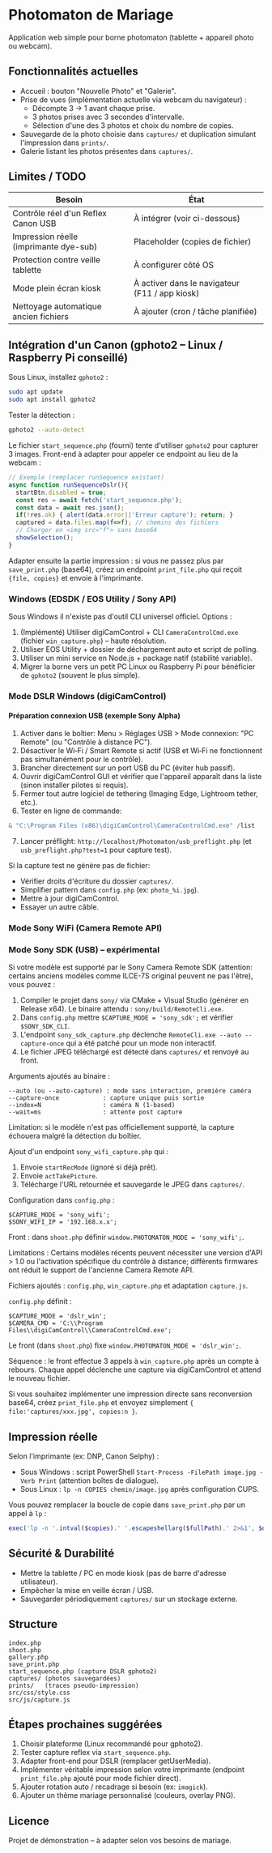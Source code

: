 # Photomaton de Mariage

Application web simple pour borne photomaton (tablette + appareil photo ou webcam).

## Fonctionnalités actuelles

- Accueil : bouton "Nouvelle Photo" et "Galerie".
- Prise de vues (implémentation actuelle via webcam du navigateur) :
  - Décompte 3 → 1 avant chaque prise.
  - 3 photos prises avec 3 secondes d'intervalle.
  - Sélection d'une des 3 photos et choix du nombre de copies.
- Sauvegarde de la photo choisie dans `captures/` et duplication simulant l'impression dans `prints/`.
- Galerie listant les photos présentes dans `captures/`.

## Limites / TODO

| Besoin | État |
|--------|------|
| Contrôle réel d'un Reflex Canon USB | À intégrer (voir ci-dessous) |
| Impression réelle (imprimante dye-sub) | Placeholder (copies de fichier) |
| Protection contre veille tablette | À configurer côté OS |
| Mode plein écran kiosk | À activer dans le navigateur (F11 / app kiosk) |
| Nettoyage automatique ancien fichiers | À ajouter (cron / tâche planifiée) |

## Intégration d'un Canon (gphoto2 – Linux / Raspberry Pi conseillé)

Sous Linux, installez `gphoto2` :

```bash
sudo apt update
sudo apt install gphoto2
```

Tester la détection :

```bash
gphoto2 --auto-detect
```

Le fichier `start_sequence.php` (fourni) tente d'utiliser `gphoto2` pour capturer 3 images. Front-end à adapter pour appeler ce endpoint au lieu de la webcam :

```js
// Exemple (remplacer runSequence existant)
async function runSequenceDslr(){
  startBtn.disabled = true;
  const res = await fetch('start_sequence.php');
  const data = await res.json();
  if(!res.ok) { alert(data.error||'Erreur capture'); return; }
  captured = data.files.map(f=>f); // chemins des fichiers
  // Charger en <img src="f"> sans base64
  showSelection();
}
```

Adapter ensuite la partie impression : si vous ne passez plus par `save_print.php` (base64), créez un endpoint `print_file.php` qui reçoit `{file, copies}` et envoie à l'imprimante.

### Windows (EDSDK / EOS Utility / Sony API)

Sous Windows il n'existe pas d'outil CLI universel officiel. Options :

1. (Implémenté) Utiliser digiCamControl + CLI `CameraControlCmd.exe` (fichier `win_capture.php`) – haute résolution.
2. Utiliser EOS Utility + dossier de déchargement auto et script de polling.
3. Utiliser un mini service en Node.js + package natif (stabilité variable).
4. Migrer la borne vers un petit PC Linux ou Raspberry Pi pour bénéficier de `gphoto2` (souvent le plus simple).

### Mode DSLR Windows (digiCamControl)
#### Préparation connexion USB (exemple Sony Alpha)

1. Activer dans le boîtier: Menu > Réglages USB > Mode connexion: "PC Remote" (ou "Contrôle à distance PC").
2. Désactiver le Wi‑Fi / Smart Remote si actif (USB et Wi‑Fi ne fonctionnent pas simultanément pour le contrôle).
3. Brancher directement sur un port USB du PC (éviter hub passif).
4. Ouvrir digiCamControl GUI et vérifier que l'appareil apparaît dans la liste (sinon installer pilotes si requis).
5. Fermer tout autre logiciel de tethering (Imaging Edge, Lightroom tether, etc.).
6. Tester en ligne de commande: 
  ```powershell
  & "C:\Program Files (x86)\digiCamControl\CameraControlCmd.exe" /list
  ```
7. Lancer préflight: `http://localhost/Photomaton/usb_preflight.php` (et `usb_preflight.php?test=1` pour capture test).

Si la capture test ne génère pas de fichier:
- Vérifier droits d'écriture du dossier `captures/`.
- Simplifier pattern dans `config.php` (ex: `photo_%i.jpg`).
- Mettre à jour digiCamControl.
- Essayer un autre câble.

### Mode Sony WiFi (Camera Remote API)
### Mode Sony SDK (USB) – expérimental

Si votre modèle est supporté par le Sony Camera Remote SDK (attention: certains anciens modèles comme ILCE-7S original peuvent ne pas l'être), vous pouvez :

1. Compiler le projet dans `sony/` via CMake + Visual Studio (générer en Release x64). Le binaire attendu : `sony/build/RemoteCli.exe`.
2. Dans `config.php` mettre `$CAPTURE_MODE = 'sony_sdk';` et vérifier `$SONY_SDK_CLI`.
3. L'endpoint `sony_sdk_capture.php` déclenche `RemoteCli.exe --auto --capture-once` qui a été patché pour un mode non interactif.
4. Le fichier JPEG téléchargé est détecté dans `captures/` et renvoyé au front.

Arguments ajoutés au binaire :
```
--auto (ou --auto-capture) : mode sans interaction, première caméra
--capture-once            : capture unique puis sortie
--index=N                 : caméra N (1-based)
--wait=ms                 : attente post capture
```

Limitation: si le modèle n'est pas officiellement supporté, la capture échouera malgré la détection du boîtier.


Ajout d'un endpoint `sony_wifi_capture.php` qui :
1. Envoie `startRecMode` (ignoré si déjà prêt).
2. Envoie `actTakePicture`.
3. Télécharge l'URL retournée et sauvegarde le JPEG dans `captures/`.

Configuration dans `config.php` :
```
$CAPTURE_MODE = 'sony_wifi';
$SONY_WIFI_IP = '192.168.x.x';
```

Front : dans `shoot.php` définir `window.PHOTOMATON_MODE = 'sony_wifi';`.

Limitations : Certains modèles récents peuvent nécessiter une version d'API > 1.0 ou l'activation spécifique du contrôle à distance; différents firmwares ont réduit le support de l'ancienne Camera Remote API.


Fichiers ajoutés : `config.php`, `win_capture.php` et adaptation `capture.js`.

`config.php` définit :
```
$CAPTURE_MODE = 'dslr_win';
$CAMERA_CMD = 'C:\\Program Files\\digiCamControl\\CameraControlCmd.exe';
```

Le front (dans `shoot.php`) fixe `window.PHOTOMATON_MODE = 'dslr_win';`.

Séquence : le front effectue 3 appels à `win_capture.php` après un compte à rebours. Chaque appel déclenche une capture via digiCamControl et attend le nouveau fichier.

Si vous souhaitez implémenter une impression directe sans reconversion base64, créez `print_file.php` et envoyez simplement `{ file:'captures/xxx.jpg', copies:n }`.

## Impression réelle

Selon l'imprimante (ex: DNP, Canon Selphy) :

- Sous Windows : script PowerShell `Start-Process -FilePath image.jpg -Verb Print` (attention boîtes de dialogue).
- Sous Linux : `lp -n COPIES chemin/image.jpg` après configuration CUPS.

Vous pouvez remplacer la boucle de copie dans `save_print.php` par un appel à `lp` :

```php
exec('lp -n '.intval($copies).' '.escapeshellarg($fullPath).' 2>&1', $out, $code);
```

## Sécurité & Durabilité

- Mettre la tablette / PC en mode kiosk (pas de barre d'adresse utilisateur).
- Empêcher la mise en veille écran / USB.
- Sauvegarder périodiquement `captures/` sur un stockage externe.

## Structure

```
index.php
shoot.php
gallery.php
save_print.php
start_sequence.php (capture DSLR gphoto2)
captures/ (photos sauvegardées)
prints/   (traces pseudo-impression)
src/css/style.css
src/js/capture.js
```

## Étapes prochaines suggérées

1. Choisir plateforme (Linux recommandé pour gphoto2).
2. Tester capture reflex via `start_sequence.php`.
3. Adapter front-end pour DSLR (remplacer getUserMedia).
4. Implémenter véritable impression selon votre imprimante (endpoint `print_file.php` ajouté pour mode fichier direct).
5. Ajouter rotation auto / recadrage si besoin (ex: `imagick`).
6. Ajouter un thème mariage personnalisé (couleurs, overlay PNG).

## Licence

Projet de démonstration – à adapter selon vos besoins de mariage.
